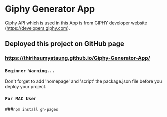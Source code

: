 # Giphy Generator App 

Giphy API which is used in this App is from GIPHY developer website (https://developers.giphy.com). 

## Deployed this project on GitHub page 

### https://thirihsumyataung.github.io/Giphy-Generator-App/

### `Beginner Warning...`

Don't forget to add 'homepage' and 'script' the package.json file before you deploy your project. 

### `For MAC User `

###`npm install gh-pages`

###





